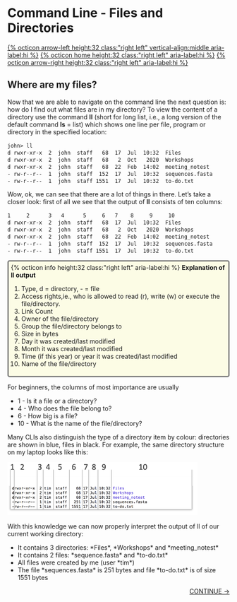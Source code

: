 # Command Line - Files and Directories

[{% octicon arrow-left height:32 class:"right left" vertical-align:middle aria-label:hi %}](INTRO_2.md) [{% octicon home height:32 class:"right left" aria-label:hi %}](index.md) [{% octicon arrow-right height:32 class:"right left" aria-label:hi %}](INTRO_4.md)


## Where are my files?

Now that we are able to navigate on the command line the next question is: how do I find out what files are in my directory? 
To view the content of a directory use the command **ll** (short for long list, i.e., a long version of the default command **ls** = list) which shows one line per file, program or directory in the specified location:

    john> ll
    d rwxr-xr-x  2  john  staff   68  17  Jul  10:32  Files
    d rwxr-xr-x  2  john  staff   68   2  Oct   2020  Workshops
    d rwxr-xr-x  2  john  staff   68  22  Feb  14:02  meeting_notest
    - rw-r--r--  1  john  staff  152  17  Jul  10:32  sequences.fasta
    - rw-r--r--  1  john  staff 1551  17  Jul  10:32  to-do.txt

Wow, ok, we can see that there are a lot of things in there. Let’s  take a closer look: first of all we see that the output of **ll** consists of ten columns:

    1     2      3   4      5     6   7    8     9     10
    d rwxr-xr-x  2  john  staff   68  17  Jul  10:32  Files
    d rwxr-xr-x  2  john  staff   68   2  Oct   2020  Workshops
    d rwxr-xr-x  2  john  staff   68  22  Feb  14:02  meeting_notest
    - rw-r--r--  1  john  staff  152  17  Jul  10:32  sequences.fasta
    - rw-r--r--  1  john  staff 1551  17  Jul  10:32  to-do.txt


<div style="background-color:#fcfce5;border-radius:5px;border-style:solid;border-color:gray;padding:5px">
  {% octicon info height:32 class:"right left" aria-label:hi %}
  <b>Explanation of ll output</b>

  <ol>
    <li>Type, d = directory, - = file</li>
    <li>Access rights,ie., who is allowed to read (r), write (w) or execute the file/directory.</li>
    <li>Link Count</li>
    <li>Owner of the file/directory</li>
    <li>Group the file/directory belongs to</li>
    <li>Size in bytes</li>
    <li>Day it was created/last modified</li>
    <li>Month it was created/last modified</li>
    <li>Time (if this year) or year it was created/last modified</li>
    <li>Name of the file/directory</li>
  </ol>
</div>

For beginners, the columns of most importance are usually

  <ul>
    <li>1 - Is it a file or a directory?</li>
    <li>4 - Who does the file belong to?</li>
    <li>6 - How big is a file?</li>
    <li>10 - What is the name of the file/directory?</li>
  </ul>

Many CLIs also distinguish the type of a directory item by colour: directories are shown in blue, files in black. For example, the same directory structure on my laptop looks like this:

<img src="figures/intro_8.png" height="120px">

With this knowledge we can now properly interpret the output of ll of our current working directory:

  <ul>
    <li>It contains 3 directories: *Files*, *Workshops* and *meeting_notest*</li>
    <li>It contains 2 files: *sequence.fasta* and *to-do.txt*</li>
    <li>All files were created by me  (user *tim*)</li>
    <li>The file *sequences.fasta*  is 251 bytes and file *to-do.txt* is of size 1551 bytes</li>
  </ul>

<p align="right"><a href="https://bluemountainsanalytics.github.io/BMA_CLI-tutorial/INTRO_4.html">CONTINUE -></a></p>

